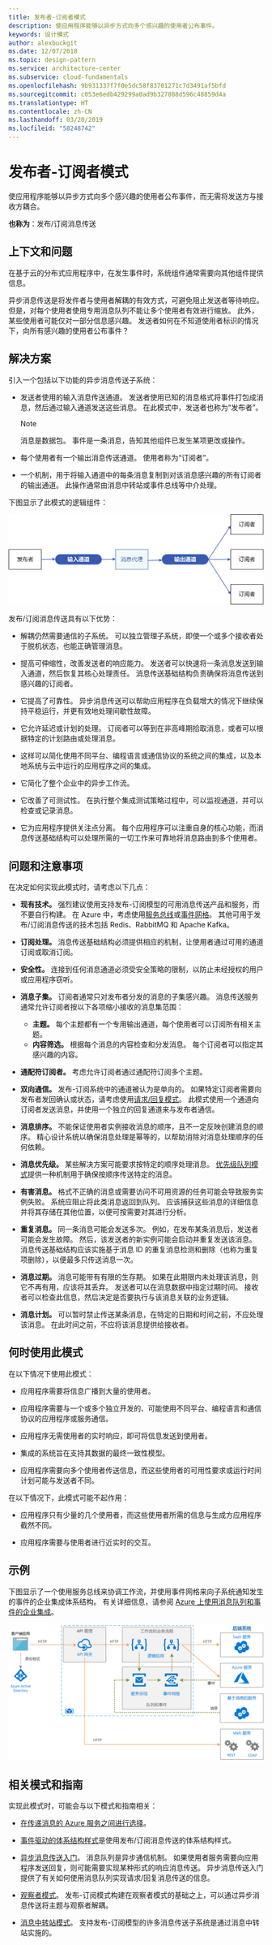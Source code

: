 ```yaml
---
title: 发布者-订阅者模式
description: 使应用程序能够以异步方式向多个感兴趣的使用者公布事件。
keywords: 设计模式
author: alexbuckgit
ms.date: 12/07/2018
ms.topic: design-pattern
ms.service: architecture-center
ms.subservice: cloud-fundamentals
ms.openlocfilehash: 9b931337f7f0e5dc58f83701271c7d3491af5bfd
ms.sourcegitcommit: c053e6edb429299a0ad9b327888d596c48859d4a
ms.translationtype: HT
ms.contentlocale: zh-CN
ms.lasthandoff: 03/20/2019
ms.locfileid: "58248742"
---
```

# <a name="publisher-subscriber-pattern"></a>发布者-订阅者模式

使应用程序能够以异步方式向多个感兴趣的使用者公布事件，而无需将发送方与接收方耦合。

**也称为**：发布/订阅消息传送

## <a name="context-and-problem"></a>上下文和问题

在基于云的分布式应用程序中，在发生事件时，系统组件通常需要向其他组件提供信息。

异步消息传送是将发件者与使用者解耦的有效方式，可避免阻止发送者等待响应。 但是，对每个使用者使用专用消息队列不能让多个使用者有效进行缩放。 此外，某些使用者可能仅对一部分信息感兴趣。 发送者如何在不知道使用者标识的情况下，向所有感兴趣的使用者公布事件？

## <a name="solution"></a>解决方案

引入一个包括以下功能的异步消息传送子系统：

- 发送者使用的输入消息传送通道。 发送者使用已知的消息格式将事件打包成消息，然后通过输入通道发送这些消息。 在此模式中，发送者也称为“发布者”。

  > [!NOTE]
  > 消息是数据包。 事件是一条消息，告知其他组件已发生某项更改或操作。

- 每个使用者有一个输出消息传送通道。 使用者称为“订阅者”。

- 一个机制，用于将输入通道中的每条消息复制到对该消息感兴趣的所有订阅者的输出通道。 此操作通常由消息中转站或事件总线等中介处理。

下图显示了此模式的逻辑组件：

![使用消息中转站的发布-订阅模式](./_images/publish-subscribe.png)
 
发布/订阅消息传送具有以下优势：

- 解耦仍然需要通信的子系统。 可以独立管理子系统，即使一个或多个接收者处于脱机状态，也能正确管理消息。

- 提高可伸缩性，改善发送者的响应能力。 发送者可以快速将一条消息发送到输入通道，然后恢复其核心处理责任。 消息传送基础结构负责确保将消息传送到感兴趣的订阅者。

- 它提高了可靠性。 异步消息传送可以帮助应用程序在负载增大的情况下继续保持平稳运行，并更有效地处理间歇性故障。

- 它允许延迟或计划的处理。 订阅者可以等到在非高峰期拾取消息，或者可以根据特定的计划路由或处理消息。

- 这样可以简化使用不同平台、编程语言或通信协议的系统之间的集成，以及本地系统与云中运行的应用程序之间的集成。

- 它简化了整个企业中的异步工作流。

- 它改善了可测试性。 在执行整个集成测试策略过程中，可以监视通道，并可以检查或记录消息。

- 它为应用程序提供关注点分离。 每个应用程序可以注重自身的核心功能，而消息传送基础结构可以处理所需的一切工作来可靠地将消息路由到多个使用者。 

## <a name="issues-and-considerations"></a>问题和注意事项

在决定如何实现此模式时，请考虑以下几点：

- **现有技术。** 强烈建议使用支持发布-订阅模型的可用消息传送产品和服务，而不要自行构建。 在 Azure 中，考虑使用[服务总线](/azure/service-bus-messaging/)或[事件网格](/azure/event-grid/)。 其他可用于发布/订阅消息传送的技术包括 Redis、RabbitMQ 和 Apache Kafka。

- **订阅处理。** 消息传送基础结构必须提供相应的机制，让使用者通过可用的通道订阅或取消订阅。

- **安全性。** 连接到任何消息通道必须受安全策略的限制，以防止未经授权的用户或应用程序窃听。

- **消息子集。** 订阅者通常只对发布者分发的消息的子集感兴趣。 消息传送服务通常允许订阅者按以下各项缩小接收的消息集范围：

  - **主题。** 每个主题都有一个专用输出通道，每个使用者可以订阅所有相关主题。
  - **内容筛选。** 根据每个消息的内容检查和分发消息。 每个订阅者可以指定其感兴趣的内容。

- **通配符订阅者。** 考虑允许订阅者通过通配符订阅多个主题。

- **双向通信。** 发布-订阅系统中的通道被认为是单向的。 如果特定订阅者需要向发布者发回确认或状态，请考虑使用[请求/回复模式](http://www.enterpriseintegrationpatterns.com/patterns/messaging/RequestReply.html)。 此模式使用一个通道向订阅者发送消息，并使用一个独立的回复通道来与发布者通信。

- **消息排序。** 不能保证使用者实例接收消息的顺序，且不一定反映创建消息的顺序。 精心设计系统以确保消息处理是幂等的，以帮助消除对消息处理顺序的任何依赖。

- **消息优先级。** 某些解决方案可能要求按特定的顺序处理消息。 [优先级队列模式](priority-queue.md)提供一种机制用于确保按顺序传送特定的消息。

- **有害消息。** 格式不正确的消息或需要访问不可用资源的任务可能会导致服务实例失败。 系统应阻止将此类消息返回到队列。 应该捕获这些消息的详细信息并将其存储在其他位置，以便可按需要对其进行分析。

- **重复消息。** 同一条消息可能会发送多次。 例如，在发布某条消息后，发送者可能会发生故障。 然后，该发送者的新实例可能会启动并重复发送该消息。 消息传送基础结构应该实施基于消息 ID 的重复消息检测和删除（也称为重复项删除），以便最多只传送消息一次。

- **消息过期。** 消息可能带有有限的生存期。 如果在此期限内未处理该消息，则它不再有用，应该将其丢弃。 发送者可以在消息数据中指定过期时间。 接收者可以检查此信息，然后决定是否要执行与该消息关联的业务逻辑。

- **消息计划。** 可以暂时禁止传送某条消息，在特定的日期和时间之前，不应处理该消息。 在此时间之前，不应将该消息提供给接收者。

## <a name="when-to-use-this-pattern"></a>何时使用此模式

在以下情况下使用此模式：

- 应用程序需要将信息广播到大量的使用者。

- 应用程序需要与一个或多个独立开发的、可能使用不同平台、编程语言和通信协议的应用程序或服务通信。

- 应用程序无需使用者的实时响应，即可将信息发送到使用者。

- 集成的系统旨在支持其数据的最终一致性模型。

- 应用程序需要向多个使用者传送信息，而这些使用者的可用性要求或运行时间计划可能与发送者不同。

在以下情况下，此模式可能不起作用：

- 应用程序只有少量的几个使用者，而这些使用者所需的信息与生成方应用程序截然不同。

- 应用程序需要与使用者进行近实时的交互。

## <a name="example"></a>示例

下图显示了一个使用服务总线来协调工作流，并使用事件网格来向子系统通知发生的事件的企业集成体系结构。 有关详细信息，请参阅 [Azure 上使用消息队列和事件的企业集成](../reference-architectures/enterprise-integration/queues-events.md)。

![企业集成体系结构](../reference-architectures/enterprise-integration/_images/enterprise-integration-queues-events.png)

## <a name="related-patterns-and-guidance"></a>相关模式和指南

实现此模式时，可能会与以下模式和指南相关：

- [在传递消息的 Azure 服务之间进行选择](/azure/event-grid/compare-messaging-services)。

- [事件驱动的体系结构样式](../guide/architecture-styles/event-driven.md)是使用发布/订阅消息传送的体系结构样式。

- [异步消息传送入门](https://msdn.microsoft.com/library/dn589781.aspx)。 消息队列是异步通信机制。 如果使用者服务需要向应用程序发送回复，则可能需要实现某种形式的响应消息传送。 异步消息传送入门提供了有关如何使用消息队列实现请求/回复消息传送的信息。

- [观察者模式](https://en.wikipedia.org/wiki/Observer_pattern)。 发布-订阅模式构建在观察者模式的基础之上，可以通过异步消息传送将主题与观察者解耦。

- [消息中转站模式](https://en.wikipedia.org/wiki/Message_broker)。 支持发布-订阅模型的许多消息传送子系统是通过消息中转站实施的。
